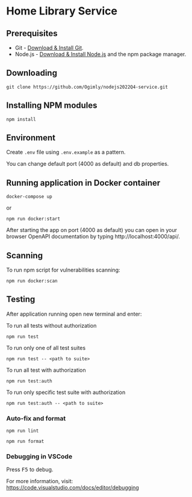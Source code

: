 # Home Library Service

## Prerequisites

- Git - [Download & Install Git](https://git-scm.com/downloads).
- Node.js - [Download & Install Node.js](https://nodejs.org/en/download/) and the npm package manager.

## Downloading

```
git clone https://github.com/Ogimly/nodejs2022Q4-service.git
```

## Installing NPM modules

```
npm install
```

## Environment

Create `.env` file using `.env.example` as a pattern.

You can change default port (4000 as default) and db properties.

## Running application in Docker container

```
docker-compose up
```

or

```
npm run docker:start
```

After starting the app on port (4000 as default) you can open
in your browser OpenAPI documentation by typing http://localhost:4000/api/.

## Scanning

To run npm script for vulnerabilities scanning:

```
npm run docker:scan
```

## Testing

After application running open new terminal and enter:

To run all tests without authorization

```
npm run test
```

To run only one of all test suites

```
npm run test -- <path to suite>
```

To run all test with authorization

```
npm run test:auth
```

To run only specific test suite with authorization

```
npm run test:auth -- <path to suite>
```

### Auto-fix and format

```
npm run lint
```

```
npm run format
```

### Debugging in VSCode

Press <kbd>F5</kbd> to debug.

For more information, visit: https://code.visualstudio.com/docs/editor/debugging
